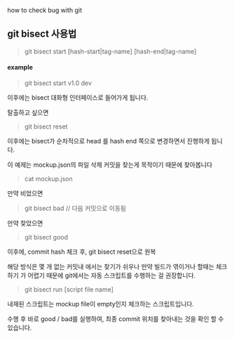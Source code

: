 how to check bug with git

## git bisect 사용법

> git bisect start [hash-start|tag-name] [hash-end|tag-name]

#### example
> git bisect start v1.0 dev


이후에는 bisect 대화형 인터페이스로 들어가게 됩니다.

탈출하고 싶으면 

> git bisect reset

이후에는 bisect가 순차적으로 head 를 hash end 쪽으로 변경하면서 진행하게 됩니다.

이 예제는 mockup.json의 파일 삭제 커밋을 찾는게 목적이기 때문에 찾아봅니다

> cat mockup.json 

만약 비었으면 

> git bisect bad // 다음 커밋으로 이동됨

만약 찾았으면

> git bisect good 
 
이후에, commit hash 체크 후, git bisect reset으로 원복

해당 방식은 몇 개 없는 커밋내 에서는 찾기가 쉬우나 만약 빌드가 엮이거나 할때는 체크하기 가 어렵기 때문에 git에서는 자동 스크립트를 수행하는 걸 권장합니다.

>git bisect run [script file name]

내재된 스크립트는 mockup file이 empty인지 체크하는 스크립트입니다.

수행 후 바로 good / bad를 실행하여, 최종 commit 위치를 찾아내는 것을 확인 할 수 있습니다.